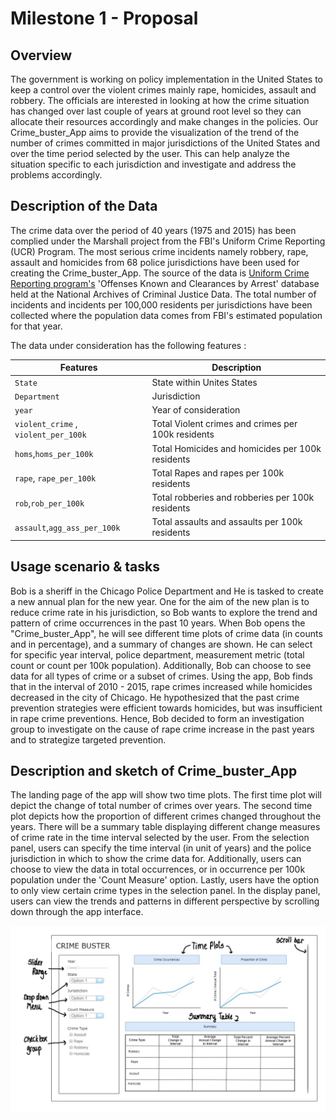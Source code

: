 
# Milestone 1 - Proposal

## Overview

The government is working on policy implementation in the United States to keep a control over the violent crimes mainly rape, homicides, assault and robbery. The officials are interested in looking at how the crime situation has changed over last couple of years at ground root level so they can allocate their resources accordingly and make changes in the policies. Our Crime_buster_App aims to provide the visualization of the trend of the number of crimes committed in major jurisdictions of the United States and over the time period selected by the user. This can help analyze the situation specific to each jurisdiction and investigate and address the problems accordingly.

## Description of the Data

The crime data over the period of 40 years (1975 and 2015) has been complied under the Marshall project from the FBI's Uniform Crime Reporting (UCR) Program. The most serious crime incidents namely robbery, rape, assault and homicides from 68
police jurisdictions have been used for creating the Crime_buster_App. The source of the data is [Uniform Crime Reporting program's](https://www.icpsr.umich.edu/icpsrweb/NACJD/series/57) 'Offenses Known and Clearances by Arrest' database held at the National Archives of Criminal Justice Data. The total number of incidents and incidents per 100,000 residents per jurisdictions have been collected where the population data comes from FBI's estimated population for that year.

The data under consideration has the following features :

| Features   | Description   |
|---|---|
|`State`   | State within Unites States  |
|`Department`   |  Jurisdiction  |
| `year`  |  Year of consideration |
| `violent_crime` , `violent_per_100k`  | Total Violent crimes and crimes per 100k residents  |
| `homs`,`homs_per_100k`  | Total Homicides and homicides per 100k residents |
| `rape`, `rape_per_100k`  | Total Rapes and rapes per 100k residents   |
|  `rob`,`rob_per_100k` |  Total robberies and robberies per 100k residents  |
|`assault`,`agg_ass_per_100k`| Total assaults and assaults per 100k residents  |

## Usage scenario & tasks

Bob is a sheriff in the Chicago Police Department and He is tasked to create a new annual plan for the new year. One for the aim of the new plan is to reduce crime rate in his jurisdiction, so Bob wants to explore the trend and pattern of crime occurrences in the past 10 years. When Bob opens the "Crime_buster_App", he will see different time plots of crime data (in counts and in percentage), and a summary of changes are shown. He can select for specific year interval, police department, measurement metric (total count or count per 100k population). Additionally, Bob can choose to see data for all types of crime or a subset of crimes. Using the app, Bob finds that in the interval of 2010 - 2015, rape crimes increased while homicides decreased in the city of Chicago. He hypothesized that the past crime prevention strategies were efficient towards homicides, but was insufficient in rape crime preventions. Hence, Bob decided to form an investigation group to investigate on the cause of rape crime increase in the past years and to strategize targeted prevention.

## Description and sketch of Crime_buster_App

The landing page of the app will show two time plots. The first time plot will depict the change of total number of crimes over years. The second time plot depicts how the proportion of different crimes changed throughout the years. There will be a summary table displaying different change measures of crime rate in the time interval selected by the user. From the selection panel, users can specify the time interval (in unit of years) and the police jurisdiction in which to show the crime data for. Additionally, users can choose to view the data in total occurrences, or in occurrence per 100k population under the 'Count Measure' option. Lastly, users have the option to only view certain crime types in the selection panel. In the display panel, users can view the trends and patterns in different perspective by scrolling down through the app interface.


 ![](figure/crime_buster_app_sketch.jpg)
